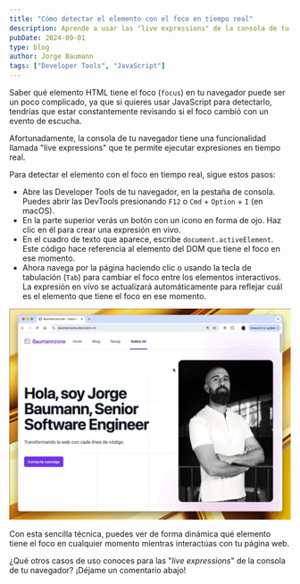 ```yaml
---
title: "Cómo detectar el elemento con el foco en tiempo real"
description: Aprende a usar las "live expressions" de la consola de tu navegador para detectar qué elemento HTML tiene el focus en tiempo real.
pubDate: 2024-09-01
type: blog
author: Jorge Baumann
tags: ["Developer Tools", "JavaScript"]
---
```


Saber qué elemento HTML tiene el foco (`focus`) en tu navegador puede ser un poco complicado, ya que si quieres usar JavaScript para detectarlo, tendrías que estar constantemente revisando si el foco cambió con un evento de escucha.

Afortunadamente, la consola de tu navegador tiene una funcionalidad llamada "live expressions" que te permite ejecutar expresiones en tiempo real.

Para detectar el elemento con el foco en tiempo real, sigue estos pasos:

- Abre las Developer Tools de tu navegador, en la pestaña de consola. Puedes abrir las DevTools presionando `F12` o `Cmd` + `Option` + `I` (en macOS).
- En la parte superior verás un botón con un icono en forma de ojo. Haz clic en él para crear una expresión en vivo.
- En el cuadro de texto que aparece, escribe `document.activeElement`. Este código hace referencia al elemento del DOM que tiene el foco en ese momento.
- Ahora navega por la página haciendo clic o usando la tecla de tabulación (`Tab`) para cambiar el foco entre los elementos interactivos. La expresión en vivo se actualizará automáticamente para reflejar cuál es el elemento que tiene el foco en ese momento.

![Detectar el elemento con el foco en tiempo real](../../assets/blog/como-detectar-el-elemento-con-el-foco-en-tiempo-real/main.webp)

Con esta sencilla técnica, puedes ver de forma dinámica qué elemento tiene el foco en cualquier momento mientras interactúas con tu página web.

¿Qué otros casos de uso conoces para las "_live expressions_" de la consola de tu navegador? ¡Déjame un comentario abajo!
